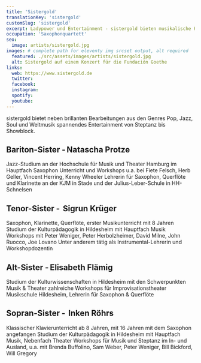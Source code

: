 ```yaml
---
title: 'Sistergold'
translationKey: 'sistergold'
customSlug: 'sistergold'
excerpt: Ladypower und Entertainment - sistergold bieten musikalische Perfektion und kreatives Gespür für ein grandioses Songprogramm.
occupation: 'Saxophonquartett'
seo:
  image: artists/sistergold.jpg
images: # complete path for eleventy img srcset output, alt required
  featured: ./src/assets/images/artists/sistergold.jpg
  alt: Sistergold auf einem Konzert für die Fundación Goethe
links:
  web: https://www.sistergold.de
  twitter:
  facebook:
  instagram:
  spotify:
  youtube:
---
```


sistergold bietet neben brillanten Bearbeitungen aus den Genres Pop, Jazz, Soul und Weltmusik spannendes Entertainment von Steptanz bis Showblock.

## Bariton-Sister - Natascha Protze

Jazz-Studium an der Hochschule für Musik und Theater Hamburg im Hauptfach Saxophon
Unterricht und Workshops u.a. bei Fiete Felsch, Herb Geller, Vincent Herring, Kenny Wheeler
Lehrerin für Saxophon, Querflöte und Klarinette an der KJM in Stade und der Julius-Leber-Schule in HH-Schnelsen

## Tenor-Sister -  Sigrun Krüger

Saxophon, Klarinette, Querflöte, erster Musikunterricht mit 8 Jahren
Studium der Kulturpädagogik in Hildesheim mit Hauptfach Musik
Workshops mit Peter Weniger, Peter Herbolzheimer, David Milne, John Ruocco, Joe Lovano
Unter anderem tätig als Instrumental-Lehrerin und Workshopdozentin

## Alt-Sister - Elisabeth Flämig

Studium der Kulturwissenschaften in Hildesheim mit den Schwerpunkten Musik & Theater
zahlreiche Workshops für Improvisationstheater
Musikschule Hildesheim, Lehrerin für Saxophon & Querflöte

## Sopran-Sister -  Inken Röhrs

Klassischer Klavierunterricht ab 8 Jahren, mit 16 Jahren mit dem Saxophon angefangen
Studium der Kulturpädagogik in Hildesheim mit Hauptfach Musik, Nebenfach Theater
Workshops für Musik und Steptanz im In- und Ausland, u.a. mit Brenda Buffolino, Sam Weber, Peter Weniger, Bill Bickford, Will Gregory
